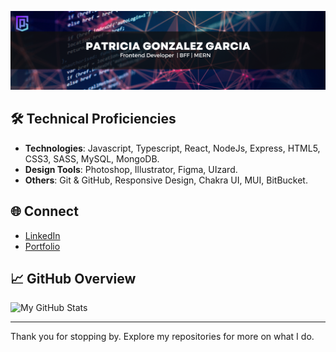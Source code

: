


![foto](Assets/banner.png)

## 🛠️ Technical Proficiencies

-   **Technologies**: Javascript, Typescript, React, NodeJs, Express, HTML5, CSS3, SASS, MySQL, MongoDB.
-   **Design Tools**: Photoshop, Illustrator, Figma, UIzard.
-   **Others**: Git & GitHub, Responsive Design, Chakra UI, MUI, BitBucket.

## 🌐 Connect

-   [LinkedIn](https://www.linkedin.com/in/patggarcia/)
-   [Portfolio](https://www.patgonzalez.me)

## 📈 GitHub Overview

![My GitHub Stats](https://github-readme-stats.vercel.app/api?username=patrigarcia&show_icons=true&theme=radical)

---

Thank you for stopping by. Explore my repositories for more on what I do.
